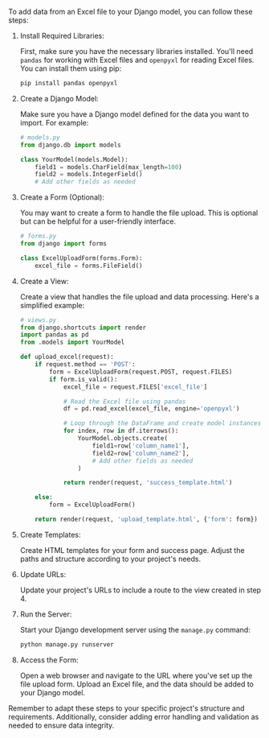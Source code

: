 To add data from an Excel file to your Django model, you can follow these steps:

1. Install Required Libraries:

   First, make sure you have the necessary libraries installed. You'll need `pandas` for working with Excel files and `openpyxl` for reading Excel files. You can install them using pip:

   ```bash
   pip install pandas openpyxl
   ```

2. Create a Django Model:

   Make sure you have a Django model defined for the data you want to import. For example:

   ```python
   # models.py
   from django.db import models

   class YourModel(models.Model):
       field1 = models.CharField(max_length=100)
       field2 = models.IntegerField()
       # Add other fields as needed
   ```

3. Create a Form (Optional):

   You may want to create a form to handle the file upload. This is optional but can be helpful for a user-friendly interface.

   ```python
   # forms.py
   from django import forms

   class ExcelUploadForm(forms.Form):
       excel_file = forms.FileField()
   ```

4. Create a View:

   Create a view that handles the file upload and data processing. Here's a simplified example:

   ```python
   # views.py
   from django.shortcuts import render
   import pandas as pd
   from .models import YourModel

   def upload_excel(request):
       if request.method == 'POST':
           form = ExcelUploadForm(request.POST, request.FILES)
           if form.is_valid():
               excel_file = request.FILES['excel_file']

               # Read the Excel file using pandas
               df = pd.read_excel(excel_file, engine='openpyxl')

               # Loop through the DataFrame and create model instances
               for index, row in df.iterrows():
                   YourModel.objects.create(
                       field1=row['column_name1'],
                       field2=row['column_name2'],
                       # Add other fields as needed
                   )

               return render(request, 'success_template.html')

       else:
           form = ExcelUploadForm()

       return render(request, 'upload_template.html', {'form': form})
   ```

5. Create Templates:

   Create HTML templates for your form and success page. Adjust the paths and structure according to your project's needs.

6. Update URLs:

   Update your project's URLs to include a route to the view created in step 4.

7. Run the Server:

   Start your Django development server using the `manage.py` command:

   ```bash
   python manage.py runserver
   ```

8. Access the Form:

   Open a web browser and navigate to the URL where you've set up the file upload form. Upload an Excel file, and the data should be added to your Django model.

Remember to adapt these steps to your specific project's structure and requirements. Additionally, consider adding error handling and validation as needed to ensure data integrity.